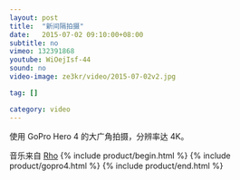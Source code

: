 ```yaml
---
layout: post
title:  "新间隔拍摄"
date:   2015-07-02 09:10:00+08:00
subtitle: no
vimeo: 132391868
youtube: WiOejIsf-44
sound: no
video-image: ze3kr/video/2015-07-02v2.jpg

tag: []

category: video
---
```


使用 GoPro Hero 4 的大广角拍摄，分辨率达 4K。

音乐来自 [Rho](http://freemusicarchive.org/music/Rho/Brace_For_Gravity/01-NS062-Your_Sunrise)
{% include product/begin.html %}
{% include product/gopro4.html %}
{% include product/end.html %}